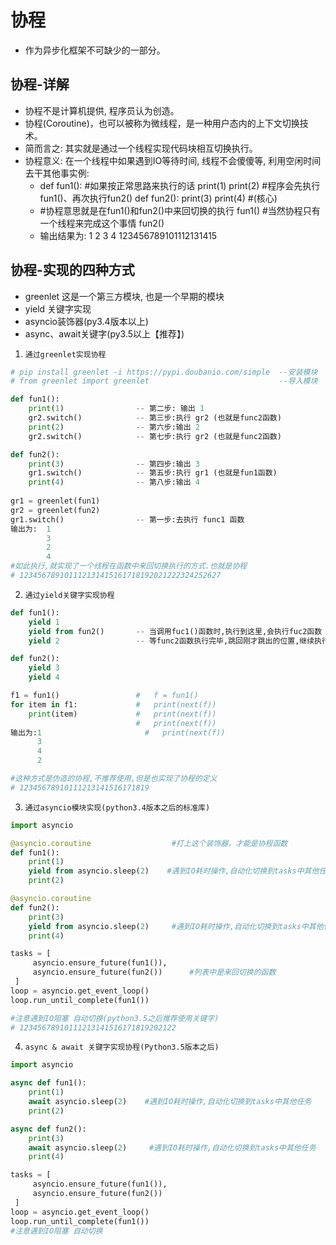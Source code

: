 # 协程

* 作为异步化框架不可缺少的一部分。

## 协程-详解

* 协程不是计算机提供, 程序员认为创造。
* 协程(Coroutine)，也可以被称为微线程，是一种用户态内的上下文切换技术。
* 简而言之: 其实就是通过一个线程实现代码块相互切换执行。
* 协程意义: 在一个线程中如果遇到IO等待时间, 线程不会傻傻等, 利用空闲时间去干其他事实例: 
    * def fun1(): #如果按正常思路来执行的话 print(1) print(2) #程序会先执行fun1()、再次执行fun2() def fun2(): print(3) print(4) #(核心) 
    * #协程意思就是在fun1()和fun2()中来回切换的执行 fun1() #当然协程只有一个线程来完成这个事情 fun2() 
    * 输出结果为: 1 2 3 4 123456789101112131415

## 协程-实现的四种方式

* greenlet 这是一个第三方模块, 也是一个早期的模块
* yield 关键字实现
* asyncio装饰器(py3.4版本以上)
* async、await关键字(py3.5以上【推荐】)

1. `通过greenlet实现协程`

``` python
# pip install greenlet -i https://pypi.doubanio.com/simple	--安装模块
# from greenlet import greenlet								--导入模块

def fun1():													
    print(1)				-- 第二步: 输出 1
    gr2.switch()			-- 第三步:执行 gr2 (也就是func2函数)
    print(2)				-- 第六步:输出 2
    gr2.switch()			-- 第七步:执行 gr2 (也就是func2函数)

def fun2():
    print(3)				-- 第四步:输出 3
    gr1.switch()			-- 第五步:执行 gr1 (也就是fun1函数)
    print(4)				-- 第八步:输出 4
												
gr1 = greenlet(fun1)						
gr2 = greenlet(fun2)
gr1.switch()				-- 第一步:去执行 func1 函数
输出为:  1
		3
		2
		4
#如此执行,就实现了一个线程在函数中来回切换执行的方式.也就是协程
# 123456789101112131415161718192021222324252627
```

2. `通过yield关键字实现协程`

``` python
def fun1():
    yield 1
    yield from fun2()		-- 当调用fuc1()函数时,执行到这里,会执行fuc2函数 ↓
    yield 2					-- 等func2函数执行完毕,跳回刚才跳出的位置,继续执行fuc1

def fun2():
    yield 3
    yield 4

f1 = fun1()				    #   f = fun1()		
for item in f1:				#   print(next(f))
    print(item)				#	print(next(f))
						    #	print(next(f))
输出为:1					    #	print(next(f))
	  3
	  4
	  2

#这种方式是伪造的协程,不推荐使用,但是也实现了协程的定义
# 12345678910111213141516171819
```

3. `通过asyncio模块实现(python3.4版本之后的标准库)`

``` python
import asyncio

@asyncio.coroutine					#打上这个装饰器，才能是协程函数
def fun1():
    print(1)
    yield from asyncio.sleep(2)    #遇到IO耗时操作,自动化切换到tasks中其他任务
    print(2)

@asyncio.coroutine
def fun2():
    print(3)
    yield from asyncio.sleep(2)     #遇到IO耗时操作,自动化切换到tasks中其他任务
    print(4)

tasks = [
     asyncio.ensure_future(fun1()),
     asyncio.ensure_future(fun2())		#列表中是来回切换的函数
 ]
loop = asyncio.get_event_loop()
loop.run_until_complete(fun1())

#注意遇到IO阻塞 自动切换(python3.5之后推荐使用关键字)
# 12345678910111213141516171819202122
```

4. `async & await 关键字实现协程(Python3.5版本之后)`

``` python
import asyncio

async def fun1():
    print(1)
    await asyncio.sleep(2)    #遇到IO耗时操作,自动化切换到tasks中其他任务
    print(2)

async def fun2():
    print(3)
    await asyncio.sleep(2)     #遇到IO耗时操作,自动化切换到tasks中其他任务
    print(4)

tasks = [
     asyncio.ensure_future(fun1()),
     asyncio.ensure_future(fun2())
 ]
loop = asyncio.get_event_loop()
loop.run_until_complete(fun1())
#注意遇到IO阻塞 自动切换
```

